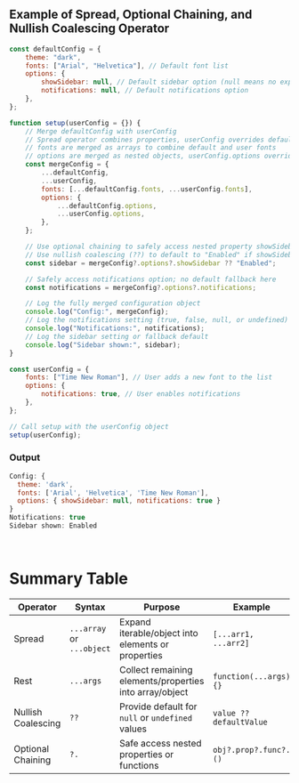 ## Example of Spread, Optional Chaining, and Nullish Coalescing Operator

```js
const defaultConfig = {
    theme: "dark",
    fonts: ["Arial", "Helvetica"], // Default font list
    options: {
        showSidebar: null, // Default sidebar option (null means no explicit setting)
        notifications: null, // Default notifications option
    },
};

function setup(userConfig = {}) {
    // Merge defaultConfig with userConfig
    // Spread operator combines properties, userConfig overrides defaults
    // fonts are merged as arrays to combine default and user fonts
    // options are merged as nested objects, userConfig.options overrides defaults
    const mergeConfig = {
        ...defaultConfig,
        ...userConfig,
        fonts: [...defaultConfig.fonts, ...userConfig.fonts],
        options: {
            ...defaultConfig.options,
            ...userConfig.options,
        },
    };

    // Use optional chaining to safely access nested property showSidebar
    // Use nullish coalescing (??) to default to "Enabled" if showSidebar is null or undefined
    const sidebar = mergeConfig?.options?.showSidebar ?? "Enabled";

    // Safely access notifications option; no default fallback here
    const notifications = mergeConfig?.options?.notifications;

    // Log the fully merged configuration object
    console.log("Config:", mergeConfig);
    // Log the notifications setting (true, false, null, or undefined)
    console.log("Notifications:", notifications);
    // Log the sidebar setting or fallback default
    console.log("Sidebar shown:", sidebar);
}

const userConfig = {
    fonts: ["Time New Roman"], // User adds a new font to the list
    options: {
        notifications: true, // User enables notifications
    },
};

// Call setup with the userConfig object
setup(userConfig);
```

### Output

```js
Config: {
  theme: 'dark',
  fonts: ['Arial', 'Helvetica', 'Time New Roman'],
  options: { showSidebar: null, notifications: true }
}
Notifications: true
Sidebar shown: Enabled
```

<br>

# Summary Table

| Operator           | Syntax                    | Purpose                                                 | Example                 |
| ------------------ | ------------------------- | ------------------------------------------------------- | ----------------------- |
| Spread             | `...array` or `...object` | Expand iterable/object into elements or properties      | `[...arr1, ...arr2]`    |
| Rest               | `...args`                 | Collect remaining elements/properties into array/object | `function(...args) {}`  |
| Nullish Coalescing | `??`                      | Provide default for `null` or `undefined` values        | `value ?? defaultValue` |
| Optional Chaining  | `?.`                      | Safe access nested properties or functions              | `obj?.prop?.func?.()`   |
